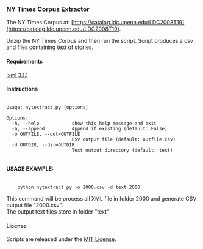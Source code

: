### NY Times Corpus Extractor

The NY Times Corpus at: [https://catalog.ldc.upenn.edu/LDC2008T19](https://catalog.ldc.upenn.edu/LDC2008T19).

Unzip the NY Times Corpus and then run the script. Script produces a csv and files containing text of stories.

#### Requirements
[lxml 3.1.1](https://pypi.python.org/pypi/lxml/3.1.1)

#### Instructions

<pre><code>
Usage: nytextract.py [options] <xml directory>

Options:
  -h, --help            show this help message and exit
  -a, --append          Append if existing (default: False)
  -o OUTFILE, --out=OUTFILE
                        CSV output file (default: outfile.csv)
  -d OUTDIR, --dir=OUTDIR
                        Text output directory (default: text)

</code></pre>

#### USAGE EXAMPLE:
<pre><code>
    python nytextract.py -o 2000.csv -d text 2000
</code></pre>    

This command will be process all XML file in folder 2000 and generate CSV output file "2000.csv".  
The output text files store in folder "text"

#### License
Scripts are released under the [MIT License](License.md).
